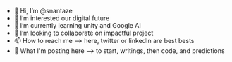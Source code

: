 - 👋 Hi, I’m @snantaze
- 👀 I’m interested our digital future
- 🌱 I’m currently learning unity and Google AI
- 💞️ I’m looking to collaborate on impactful project
- 📫 How to reach me --> here, twitter or linkedIn are best bests
- 💞️ What I'm posting here --> to start, writings, then code, and predictions



<!---
snantaze/snantaze is a ✨ special ✨ repository because its `README.md` (this file) appears on your GitHub profile.
You can click the Preview link to take a look at your changes.
--->
